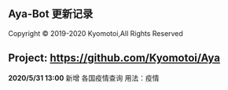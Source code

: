 ## Aya-Bot 更新记录

Copyright © 2019-2020 Kyomotoi,All Rights Reserved

Project: https://github.com/Kyomotoi/Aya
---
**2020/5/31 13:00**
新增 各国疫情查询
用法：疫情
